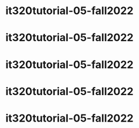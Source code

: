 # it320tutorial-05-fall2022
# it320tutorial-05-fall2022
# it320tutorial-05-fall2022
# it320tutorial-05-fall2022
# it320tutorial-05-fall2022
